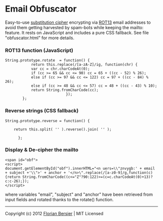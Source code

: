 # Email Obfuscator

Easy-to-use [substitution cipher](http://en.wikipedia.org/wiki/Substitution_cipher) encrypting via [ROT13](http://en.wikipedia.org/wiki/ROT13) email addresses to avoid them getting harvested by spam-bots while keeping the mailto: feature. It rests on JavaScript and includes a pure CSS fallback. See file "obfuscator.html" for more details.

### ROT13 function (JavaScript)

    String.prototype.rotate  = function() { 
                return this.replace(/[a-zA-Z]/ig, function(chr) {
                var cc = chr.charCodeAt(0);
                if (cc >= 65 && cc <= 90) cc = 65 + ((cc - 52) % 26);
                else if (cc >= 97 && cc <= 122) cc = 97 + ((cc - 84) % 26);
                else if (cc >= 48 && cc <= 57) cc = 48 + ((cc - 43) % 10);
                return String.fromCharCode(cc);
                    			});
			};

### Reverse strings (CSS fallback)

    String.prototype.reverse = function() {

        return this.split( '' ).reverse().join( '' ); 
          
          };
          
### Display & De-cipher the mailto

    
    <span id="obf">
    <script>
    document.getElementById("obf").innerHTML="<n uers=\\"znvygb:' + email + subject +'\\">' + anchor + '</n>\".replace(/[a-z0-9]/g,function(c){return String.fromCharCode((c<="Z"?90:122)>=(c=c.charCodeAt(0)+13)?c:c-26);});
    </script>
          
where variables "email", "subject" and "anchor" have been retrieved from input fields and rotated thanks to the rotate() function.

-----------------------------------------------------------

Copyright (c) 2012 [Florian Bersier](http://florianbersier.com) | MIT Licensed

